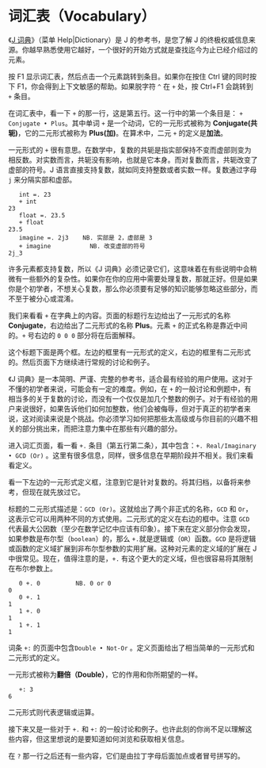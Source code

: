 # 词汇表（Vocabulary）

《[J 词典](https://www.jsoftware.com/help/dictionary/contents.htm)》（菜单 Help\|Dictionary）是 J 的参考书，是您了解 J 的终极权威信息来源。你越早熟悉使用它越好，一个很好的开始方式就是查找迄今为止已经介绍过的元素。

按 F1 显示词汇表，然后点击一个元素跳转到条目。如果你在按住 Ctrl 键的同时按下 F1，你会得到上下文敏感的帮助。如果脱字符 `^` 在 `+` 处，按 Ctrl+F1 会跳转到 `+` 条目。

在词汇表中，看一下 `+` 的那一行，这是第五行。这一行中的第一个条目是： `+ Conjugate • Plus`。其中单词 `+` 是一个动词，它的一元形式被称为 **Conjugate\(共轭\)**，它的二元形式被称为 **Plus\(加\)**。在算术中，二元 `+` 的定义是**加法**。

一元形式的 `+` 很有意思。在数学中，复数的共轭是指实部保持不变而虚部则变为相反数。对实数而言，共轭没有影响，也就是它本身。而对复数而言，共轭改变了虚部的符号。J 语言直接支持复数，就如同支持整数或者实数一样。复数通过字母 `j` 来分隔实部和虚部。

```text
   int =. 23
   + int
23
   float =. 23.5
   + float
23.5
   imagine =. 2j3    NB. 实部是 2，虚部是 3
   + imagine	       NB. 改变虚部的符号
2j_3
```

许多元素都支持复数，所以《J 词典》必须记录它们，这意味着在有些说明中会稍微有一些额外的复杂性。如果你在你的应用中需要处理复数，那就正好。但是如果你是个初学者，不想关心复数，那么你必须要有足够的知识能够忽略这些部分，而不至于被分心或混淆。

我们来看看 `+` 在字典上的内容。页面的标题行左边给出了一元形式的名称 **Conjugate**，右边给出了二元形式的名称 **Plus**。元素 `+` 的正式名称是靠近中间的。`+` 号右边的 `0 0 0` 部分将在后面解释。

这个标题下面是两个框。左边的框里有一元形式的定义，右边的框里有二元形式的。然后页面下方继续进行常规的讨论和例子。

《J 词典》是一本简明、严谨、完整的参考书，适合最有经验的用户使用。这对于不懂的初学者来说，可能会有一定的难度。例如，在 `+` 的一般讨论和例题中，有相当多的关于复数的讨论，而没有一个仅仅是加几个整数的例子。对于有经验的用户来说很好，如果告诉他们如何加整数，他们会被侮辱，但对于真正的初学者来说，这对阅读来说是个挑战。你必须学习如何把那些太高级或与你目前的兴趣不相关的部分挑出来，而把注意力集中在那些有兴趣的部分。

进入词汇页面，看一看 `+.` 条目（第五行第二条），其中包含：`+. Real/Imaginary • GCD (Or)` 。这里有很多信息，同样，很多信息在早期阶段并不相关。我们来看看定义。

看一下左边的一元形式定义框，注意到它是针对复数的。将其归档，以备将来参考，但现在就先放过它。

标题的二元形式描述是：`GCD (Or)`。这就给出了两个非正式的名称，`GCD` 和 `Or`，这表示它可以用两种不同的方式使用。二元形式的定义在右边的框中。注意 `GCD` 代表最大公因数（至少在数学记忆中应该有印象）。接下来在定义部分你会发现，如果参数是布尔型（`boolean`）的，那么 `+.`就是逻辑或（`OR`）函数。`GCD` 是将逻辑或函数的定义域扩展到非布尔型参数的实用扩展。这种对元素的定义域的扩展在 J 中很常见。现在，值得注意的是，`+.` 有这个更大的定义域，但也很容易将其限制在布尔参数上。

```text
   0 +. 0	       NB. 0 or 0
0
   0 +. 1
1
   1 +. 0
1
   1 +. 1
1
```

词条 `+:` 的页面中包含`Double • Not-Or` 。定义页面给出了相当简单的一元形式和二元形式的定义。

一元形式被称为**翻倍（Double）**，它的作用和你所期望的一样。

```text
   +: 3
6
```

二元形式则代表逻辑或运算。

接下来又是一些对于 `+.` 和 `+:` 的一般讨论和例子。也许此刻的你尚不足以理解这些内容，但这里想说的是要知道如何浏览和获取相关信息。

在 `?` 那一行之后还有一些内容，它们是由拉丁字母后面加点或者冒号拼写的。

